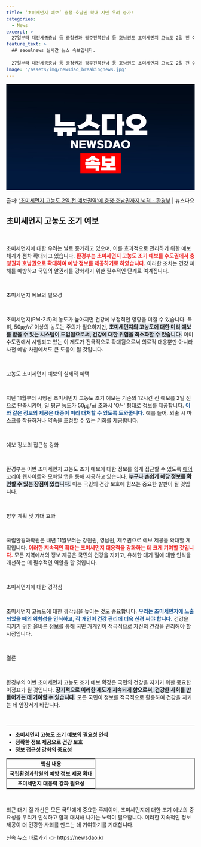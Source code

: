 ```yaml
---
title: ‘초미세먼지 예보’ 충청·호남권 확대 시민 우려 증가!
categories:
  - News
excerpt: >
  27일부터 대전세종충남 등 충청권과 광주전북전남 등 호남권도 초미세먼지 고농도 2일 전 예보권역에 포함해 정…
feature_text: >
  ## seoulnews 실시간 뉴스 속보입니다.

  27일부터 대전세종충남 등 충청권과 광주전북전남 등 호남권도 초미세먼지 고농도 2일 전 예보권역에 포함해 정…
image: '/assets/img/newsdao_breakingnews.jpg'
---
```


![뉴스다오 속보](/assets/img/newsdao_breakingnews.jpg)

<p>출처: <a href="https://newsdao.kr/2653" rel="dofollow">‘초미세먼지 고농도 2일 전 예보권역’에 충청·호남권까지 넓혀 - 환경부</a> | 뉴스다오</p>

<h2 data-ke-size="size26">초미세먼지 고농도 조기 예보</h2>

<p data-ke-size="size16">&nbsp;</p>

초미세먼지에 대한 우려는 날로 증가하고 있으며, 이를 효과적으로 관리하기 위한 예보 체계가 점차 확대되고 있습니다. <b><span style="color: #ee2323;">환경부는 초미세먼지 고농도 조기 예보를 수도권에서 충청권과 호남권으로 확대하여 예방 정보를 제공하기로 하였습니다.</span></b> 이러한 조치는 건강 피해를 예방하고 국민의 알권리를 강화하기 위한 필수적인 단계로 여겨집니다.

<p data-ke-size="size16">&nbsp;</p>

초미세먼지 예보의 필요성

<p data-ke-size="size16">&nbsp;</p>

초미세먼지(PM-2.5)의 농도가 높아지면 건강에 부정적인 영향을 미칠 수 있습니다. 특히, 50㎍/㎥ 이상의 농도는 주의가 필요하지만, <b><span style="background-color: #21538527;">초미세먼지의 고농도에 대한 미리 예보를 받을 수 있는 시스템이 도입됨으로써, 건강에 대한 위험을 최소화할 수 있습니다.</span></b> 이미 수도권에서 시행되고 있는 이 제도가 전국적으로 확대됨으로써 의료적 대응뿐만 아니라 사전 예방 차원에서도 큰 도움이 될 것입니다.

<p data-ke-size="size16">&nbsp;</p>

고농도 초미세먼지 예보의 실제적 혜택

<p data-ke-size="size16">&nbsp;</p>

지난 11월부터 시행된 초미세먼지 고농도 조기 예보는 기존의 12시간 전 예보를 2일 전으로 단축시키며, 일 평균 농도가 50㎍/㎥ 초과시 'O/-' 형태로 정보를 제공합니다. <b><span style="color: #1a5490;">이와 같은 정보의 제공은 대중이 미리 대처할 수 있도록 도와줍니다.</span></b> 예를 들어, 외출 시 마스크를 착용하거나 약속을 조정할 수 있는 기회를 제공합니다.

<p data-ke-size="size16">&nbsp;</p>

예보 정보의 접근성 강화

<p data-ke-size="size16">&nbsp;</p>

환경부는 이번 초미세먼지 고농도 조기 예보에 대한 정보를 쉽게 접근할 수 있도록 [에어코리아](https://airkorea.or.kr/web) 웹사이트와 모바일 앱을 통해 제공하고 있습니다. <b><span style="background-color: #21538527;">누구나 손쉽게 해당 정보를 확인할 수 있는 장점이 있습니다.</span></b> 이는 국민의 건강 보호에 힘쓰는 중요한 발판이 될 것입니다.

<p data-ke-size="size16">&nbsp;</p>

향후 계획 및 기대 효과

<p data-ke-size="size16">&nbsp;</p>

국립환경과학원은 내년 11월부터는 강원권, 영남권, 제주권으로 예보 제공을 확대할 계획입니다. <b><span style="color: #ee2323;">이러한 지속적인 확대는 초미세먼지 대응력을 강화하는 데 크게 기여할 것입니다.</span></b> 모든 지역에서의 정보 제공은 국민의 건강을 지키고, 유해한 대기 질에 대한 인식을 개선하는 데 필수적인 역할을 할 것입니다.

<p data-ke-size="size16">&nbsp;</p>

초미세먼지에 대한 경각심 

<p data-ke-size="size16">&nbsp;</p>

초미세먼지 고농도에 대한 경각심을 높이는 것도 중요합니다. <b><span style="color: #1a5490;">우리는 초미세먼지에 노출되었을 때의 위험성을 인식하고, 각 개인이 건강 관리에 더욱 신경 써야 합니다.</span></b> 건강을 지키기 위한 올바른 정보를 통해 국민 개개인이 적극적으로 자신의 건강을 관리해야 할 시점입니다.

<p data-ke-size="size16">&nbsp;</p>

결론

<p data-ke-size="size16">&nbsp;</p>

환경부의 이번 초미세먼지 고농도 조기 예보 확장은 국민의 건강을 지키기 위한 중요한 이정표가 될 것입니다. <b><span style="background-color: #21538527;">장기적으로 이러한 제도가 지속되게 함으로써, 건강한 사회를 만들어가는 데 기여할 수 있습니다.</span></b> 모든 국민이 정보를 적극적으로 활용하여 건강을 지키는 데 앞장서기 바랍니다.

<p data-ke-size="size16">&nbsp;</p>

<hr>

<ul>
    <li><b>초미세먼지 고농도 조기 예보의 필요성 인식</b></li>
    <li><b>정확한 정보 제공으로 건강 보호</b></li>
    <li><b>정보 접근성 강화의 중요성</b></li>
</ul>

<table border="1">
    <tr>
        <td style="text-align: center; height: 17px;"><b>핵심 내용</b></td>
    </tr>
    <tr>
        <td style="text-align: center; height: 17px;"><b>국립환경과학원의 예방 정보 제공 확대</b></td>
    </tr>
    <tr>
        <td style="text-align: center; height: 17px;"><b>초미세먼지 대응력 강화 필요성</b></td>
    </tr>
</table>

<p data-ke-size="size16">&nbsp;</p>

최근 대기 질 개선은 모든 국민에게 중요한 주제이며, 초미세먼지에 대한 조기 예보의 중요성을 우리가 인식하고 함께 대처해 나가는 노력이 필요합니다. 이러한 지속적인 정보 제공이 더 건강한 사회를 만드는 데 기여하기를 기대합니다. 

신속 뉴스 바로가기 👉 <a href="https://newsdao.kr" rel="dofollow">https://newsdao.kr</a>


